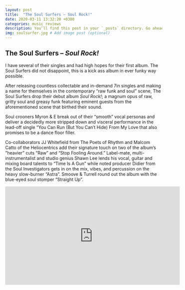 ```yaml
---
layout: post
title:  "The Soul Surfers – Soul Rock!"
date: 2020-03-11 13:32:20 +0300
categories: music reviews
description: You’ll find this post in your `_posts` directory. Go ahead and edit it and re-build the site to see your changes. # Add post description (optional)
img: soulsurfer.jpg # Add image post (optional)
---
```


	
		
## The Soul Surfers – *Soul Rock!*
		
		
I have several of their singles and had high hopes for their first album. The Soul Surfers did not disappoint, this is a kick ass album in ever funky way possible. 

After releasing countless collectable and in-demand 7in singles and making a name for themselves in the contemporary “raw funk and soul” scene, The Soul Surfers drop their debut album *Soul Rock!*; a magnum opus of raw, gritty soul and greasy funk featuring eminent guests from the aforementioned scene that birthed their sound. 

Soul crooners Myron & E break out of their “smooth” vocal personas and deliver a decidedly more stripped down and visceral performance in the lead-off single “You Can Run (But You Can’t Hide) From My Love that also promises to be a dance floor filler.

Co-collaborators JJ Whitefield from The Poets of Rhythm and Malcom Catto of the Heliocentrics add their signature touch on two of the album’s ”heavier” cuts “Raw” and “Stop Fooling Around.” Label-mate, multi-instrumentalist and studio genius Shawn Lee lends his vocal, guitar and mixing board talents to “Time Is A Gun” while noted producer Didier from the Soul Investigators gets in on the mix, vibes, and percussion on the heavy slow-burner “Astra”. Smoove & Turrell round out the album with the blue-eyed soul stomper “Straight Up”.

<iframe width="560" height="315" src="https://www.youtube.com/embed/HIBoBqW8ts0" frameborder="0" allow="accelerometer; autoplay; encrypted-media; gyroscope; picture-in-picture" allowfullscreen></iframe>


